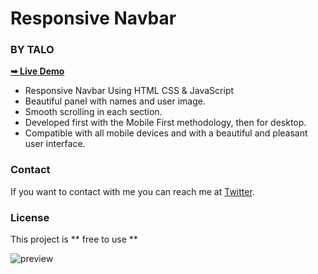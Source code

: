 # Responsive Navbar 
### BY TALO

<a href="https://alphaotuken.github.io/Responsive-Navbar/"><strong>➥ Live Demo</strong></a>

- Responsive Navbar Using HTML CSS & JavaScript
- Beautiful panel with names and user image.
- Smooth scrolling in each section.
- Developed first with the Mobile First methodology, then for desktop.
- Compatible with all mobile devices and with a beautiful and pleasant user interface.

### Contact

If you want to contact with me you can reach me at [Twitter](https://www.twitter.com/taloisik).

### License

This project is ** free to use **

![preview](https://github.com/alphaotuken/Responsive-Navbar/assets/100890340/0a66380e-3be8-43c2-9a05-4c1b65b255b2)

